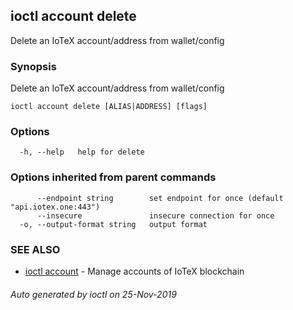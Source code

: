 ## ioctl account delete

Delete an IoTeX account/address from wallet/config

### Synopsis

Delete an IoTeX account/address from wallet/config

```
ioctl account delete [ALIAS|ADDRESS] [flags]
```

### Options

```
  -h, --help   help for delete
```

### Options inherited from parent commands

```
      --endpoint string        set endpoint for once (default "api.iotex.one:443")
      --insecure               insecure connection for once
  -o, --output-format string   output format
```

### SEE ALSO

* [ioctl account](ioctl_account.md)	 - Manage accounts of IoTeX blockchain

###### Auto generated by ioctl on 25-Nov-2019
